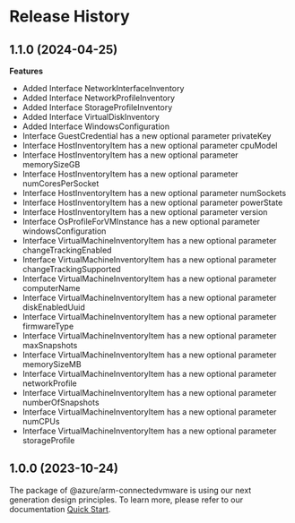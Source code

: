 # Release History
    
## 1.1.0 (2024-04-25)
    
**Features**

  - Added Interface NetworkInterfaceInventory
  - Added Interface NetworkProfileInventory
  - Added Interface StorageProfileInventory
  - Added Interface VirtualDiskInventory
  - Added Interface WindowsConfiguration
  - Interface GuestCredential has a new optional parameter privateKey
  - Interface HostInventoryItem has a new optional parameter cpuModel
  - Interface HostInventoryItem has a new optional parameter memorySizeGB
  - Interface HostInventoryItem has a new optional parameter numCoresPerSocket
  - Interface HostInventoryItem has a new optional parameter numSockets
  - Interface HostInventoryItem has a new optional parameter powerState
  - Interface HostInventoryItem has a new optional parameter version
  - Interface OsProfileForVMInstance has a new optional parameter windowsConfiguration
  - Interface VirtualMachineInventoryItem has a new optional parameter changeTrackingEnabled
  - Interface VirtualMachineInventoryItem has a new optional parameter changeTrackingSupported
  - Interface VirtualMachineInventoryItem has a new optional parameter computerName
  - Interface VirtualMachineInventoryItem has a new optional parameter diskEnabledUuid
  - Interface VirtualMachineInventoryItem has a new optional parameter firmwareType
  - Interface VirtualMachineInventoryItem has a new optional parameter maxSnapshots
  - Interface VirtualMachineInventoryItem has a new optional parameter memorySizeMB
  - Interface VirtualMachineInventoryItem has a new optional parameter networkProfile
  - Interface VirtualMachineInventoryItem has a new optional parameter numberOfSnapshots
  - Interface VirtualMachineInventoryItem has a new optional parameter numCPUs
  - Interface VirtualMachineInventoryItem has a new optional parameter storageProfile
    
    
## 1.0.0 (2023-10-24)

The package of @azure/arm-connectedvmware is using our next generation design principles. To learn more, please refer to our documentation [Quick Start](https://aka.ms/azsdk/js/mgmt/quickstart).
